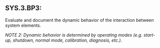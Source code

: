 SYS.3.BP3: 
----------

Evaluate  and  document  the dynamic behavior of the interaction between system elements.

*NOTE 2: Dynamic behavior is determined by operating modes (e.g. start-up, 
shutdown, normal mode, calibration, diagnosis, etc.).*
